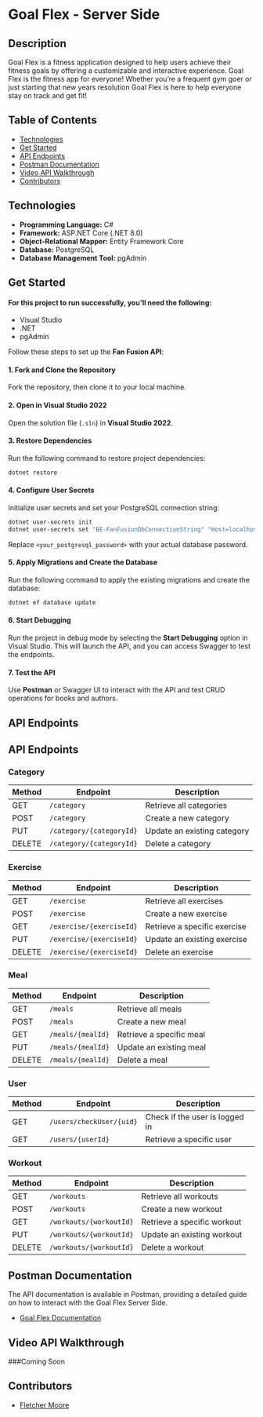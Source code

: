 # Goal Flex - Server Side

## Description
Goal Flex is a fitness application designed to help users achieve their fitness goals by offering a customizable and interactive experience. Goal Flex is the fitness app for everyone! Whether you’re a frequent gym goer or just starting that new years resolution Goal Flex is here to help everyone stay on track and get fit!

## Table of Contents

- [Technologies](#technologies)
- [Get Started](#get-started)
- [API Endpoints](#api-endpoints)
- [Postman Documentation](#postman-documentation)
- [Video API Walkthrough](#video-api-walkthrough)
- [Contributors](#contributors)

## Technologies

- **Programming Language:** C#
- **Framework:** ASP.NET Core (.NET 8.0)
- **Object-Relational Mapper:** Entity Framework Core
- **Database:** PostgreSQL
- **Database Management Tool:** pgAdmin

## Get Started

#### For this project to run successfully, you'll need the following:

- Visual Studio
- .NET
- pgAdmin

Follow these steps to set up the **Fan Fusion API**:
#### 1. Fork and Clone the Repository
Fork the repository, then clone it to your local machine.

#### 2. Open in Visual Studio 2022
Open the solution file (`.sln`) in **Visual Studio 2022**.

#### 3. Restore Dependencies
Run the following command to restore project dependencies:

```bash
dotnet restore
```

#### 4. Configure User Secrets
Initialize user secrets and set your PostgreSQL connection string:

```bash
dotnet user-secrets init
dotnet user-secrets set "BE-FanFusionDbConnectionString" "Host=localhost;Port=5432;Username=postgres;Password=<your-password>;Database=BE-FanFusion"
```
Replace `<your_postgresql_password>` with your actual database password.

#### 5. Apply Migrations and Create the Database
Run the following command to apply the existing migrations and create the database:

```bash
dotnet ef database update
```

#### 6. Start Debugging
Run the project in debug mode by selecting the **Start Debugging** option in Visual Studio. This will launch the API, and you can access Swagger to test the endpoints.

#### 7. Test the API
Use **Postman** or Swagger UI to interact with the API and test CRUD operations for books and authors.


## API Endpoints

## API Endpoints

### Category
| Method | Endpoint               | Description                |
|--------|------------------------|----------------------------|
| GET    | `/category`             | Retrieve all categories    |
| POST   | `/category`             | Create a new category      |
| PUT    | `/category/{categoryId}`| Update an existing category|
| DELETE | `/category/{categoryId}`| Delete a category          |

### Exercise
| Method | Endpoint               | Description                |
|--------|------------------------|----------------------------|
| GET    | `/exercise`             | Retrieve all exercises     |
| POST   | `/exercise`             | Create a new exercise      |
| GET    | `/exercise/{exerciseId}`| Retrieve a specific exercise|
| PUT    | `/exercise/{exerciseId}`| Update an existing exercise|
| DELETE | `/exercise/{exerciseId}`| Delete an exercise         |

### Meal
| Method | Endpoint               | Description                |
|--------|------------------------|----------------------------|
| GET    | `/meals`                | Retrieve all meals         |
| POST   | `/meals`                | Create a new meal          |
| GET    | `/meals/{mealId}`       | Retrieve a specific meal   |
| PUT    | `/meals/{mealId}`       | Update an existing meal    |
| DELETE | `/meals/{mealId}`       | Delete a meal              |

### User
| Method | Endpoint                   | Description                    |
|--------|----------------------------|--------------------------------|
| GET    | `/users/checkUser/{uid}`    | Check if the user is logged in |
| GET    | `/users/{userId}`           | Retrieve a specific user       |

### Workout
| Method | Endpoint               | Description                |
|--------|------------------------|----------------------------|
| GET    | `/workouts`             | Retrieve all workouts      |
| POST   | `/workouts`             | Create a new workout       |
| GET    | `/workouts/{workoutId}` | Retrieve a specific workout|
| PUT    | `/workouts/{workoutId}` | Update an existing workout |
| DELETE | `/workouts/{workoutId}` | Delete a workout           |



## Postman Documentation

The API documentation is available in Postman, providing a detailed guide on how to interact with the Goal Flex Server Side.

- [Goal Flex Documentation](https://gold-crescent-717386.postman.co/workspace/My-Workspace~67c6f02b-dbf3-4703-8081-e64d64fbf53d/collection/32292165-c0d2ec8a-ee1d-4200-b723-541256a72ea2)

## Video API Walkthrough
###Coming Soon

## Contributors

- [Fletcher Moore](https://github.com/FletcherJMoore)
